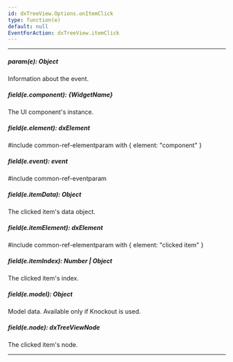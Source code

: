 ```yaml
---
id: dxTreeView.Options.onItemClick
type: function(e)
default: null
EventForAction: dxTreeView.itemClick
---
```

---
##### param(e): Object
Information about the event.

##### field(e.component): {WidgetName}
The UI component's instance.

##### field(e.element): dxElement
#include common-ref-elementparam with { element: "component" }

##### field(e.event): event
#include common-ref-eventparam

##### field(e.itemData): Object
The clicked item's data object.

##### field(e.itemElement): dxElement
#include common-ref-elementparam with { element: "clicked item" }

##### field(e.itemIndex): Number | Object
The clicked item's index.

##### field(e.model): Object
Model data. Available only if Knockout is used.

##### field(e.node): dxTreeViewNode
The clicked item's node.

---
